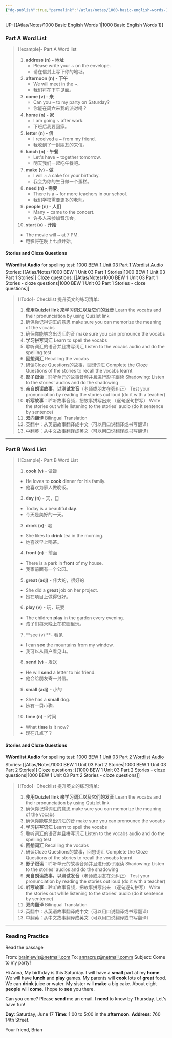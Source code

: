 ```yaml
---
{"dg-publish":true,"permalink":"/atlas/notes/1000-basic-english-words-1-unit-03/"}
---
```


UP: [[Atlas/Notes/1000 Basic English Words 1\|1000 Basic English Words 1]]

### Part A Word List

> [!example]- Part A Word list
> 1. **address (n) - 地址**  
>    - Please write your ~ on the envelope.
>    - 请在信封上写下你的地址。
> 2. **afternoon (n) - 下午**
>    - We will meet in the ~.
>    - 我们将在下午见面。
> 3. **come (v) - 来**
>    - Can you ~ to my party on Saturday?
>    - 你能在周六来我的派对吗？
> 4. **home (n) - 家**
>    - I am going ~ after work.
>    - 下班后我要回家。
> 5. **letter (n) - 信**
>    - I received a ~ from my friend.
>    - 我收到了一封朋友的来信。
> 6. **lunch (n) - 午餐**
>    - Let's have ~ together tomorrow.
>    - 明天我们一起吃午餐吧。
> 7. **make (v) - 做**    
>    - I will ~ a cake for your birthday.
>    - 我会为你的生日做一个蛋糕。
> 8. **need (n) - 需要**
>    - There is a ~ for more teachers in our school.
>    - 我们学校需要更多的老师。
> 9. **people (n) - 人们**
>    - Many ~ came to the concert.
>    - 许多人来参加音乐会。
> 10. **start (v) - 开始**
>	- The movie will ~ at 7 PM.
>	- 电影将在晚上七点开始。

#### Stories and Cloze Questions
🎙️**Wordlist Audio** for spelling test: [1000 BEW 1 Unit 03 Part 1 Wordlist Audio](https://drive.google.com/file/d/1fvXJ8OZnK6FS15dOov3MHZw9PdUiirz3/view?usp=drive_link)
Stories: [[Atlas/Notes/1000 BEW 1 Unit 03 Part 1 Stories\|1000 BEW 1 Unit 03 Part 1 Stories]]
Cloze questions: [[Atlas/Notes/1000 BEW 1 Unit 03 Part 1 Stories - cloze questions\|1000 BEW 1 Unit 03 Part 1 Stories - cloze questions]]

> [!Todo]- Checklist 提升英文的练习清单:
> 
> 1. **使用Quizlet link 来学习词汇以及它们的发音** 
>    Learn the vocabs and their pronunciation by using Quizlet link
>	1. 确保你记得词汇的意思 
>	   make sure you can memorize the meaning of the vocabs
>	2. 确保你能够念出词汇的音 
>	   make sure you can pronounce the vocabs
> 2. **学习拼写词汇** Learn to spell the vocabs
>	1. 聆听词汇的语音并且拼写词汇 
>	   Listen to the vocabs audio and do the spelling test
> 3. **回想词汇** Recalling the vocabs
>	1. 研读Cloze Questions的故事，回想词汇 
>	   Complete the Cloze Questions of the stories to recall the vocabs learnt
> 4. **影子跟读**：聆听单元的故事音频并且进行影子跟读 
>    Shadowing: Listen to the stories' audios and do the shadowing
> 5. **亲自朗读故事，以测试发音**（老师或朋友在旁纠正）
>    Test your pronunciation by reading the stories out loud (do it with a teacher)
> 6. **听写故事**：聆听故事音频，把故事拼写出来 （逐句逐句拼写）
>   Write the stories out while listening to the stories' audio (do it sentence by sentence)
> 7. **双向翻译** Bilingual Translation 
> 	1. 英翻中：从英语故事翻译成中文（可以用口说翻译或书写翻译）
> 	2. 中翻英：从中文故事翻译成英文（可以用口说翻译或书写翻译）

---

### Part B Word List

> [!Example]- Part B Word List
> 1. **cook (v)** - 做饭
> 	- He loves to **cook** dinner for his family.
> 	- 他喜欢为家人做晚饭。
> 2. **day (n)** - 天，日
> 	- Today is a beautiful **day**.
> 	- 今天是美好的一天。
> 3. **drink (v)**- 喝
> 	- She likes to **drink** tea in the morning.
> 	- 她喜欢早上喝茶。
> 4. **front (n)** - 前面
> 	- There is a park in **front** of my house.
> 	- 我家前面有一个公园。
> 5. **great (adj)** - 伟大的，很好的
> 	- She did a **great** job on her project.
> 	- 她在项目上做得很好。
> 6. **play (v)** - 玩，玩耍
> 	- The children **play** in the garden every evening.
> 	- 孩子们每天晚上在花园里玩。
> 7. **see (v) **- 看见
> 	- I can **see** the mountains from my window.
> 	- 我可以从窗户看见山。
> 8. **send (v)** - 发送
> 	- He will **send** a letter to his friend.
> 	- 他会给朋友寄一封信。
> 9. **small (adj)** - 小的
> 	- She has a **small** dog.
> 	- 她有一只小狗。
> 10. **time (n)** - 时间
> 	- What **time** is it now?
> 	- 现在几点了？

#### Stories and Cloze Questions
🎙️**Wordlist Audio** for spelling test: [1000 BEW 1 Unit 03 Part 2 Wordlist Audio](https://drive.google.com/file/d/1p-wb14kqAJSn9RKhFUwVppt_8YkEbQIt/view?usp=drive_link)
Stories: [[Atlas/Notes/1000 BEW 1 Unit 03 Part 2 Stories\|1000 BEW 1 Unit 03 Part 2 Stories]]
Cloze questions: [[1000 BEW 1 Unit 03 Part 2 Stories - cloze questions\|1000 BEW 1 Unit 03 Part 2 Stories - cloze questions]]

> [!Todo]- Checklist 提升英文的练习清单:
> 
> 1. **使用Quizlet link 来学习词汇以及它们的发音** 
>    Learn the vocabs and their pronunciation by using Quizlet link
>	1. 确保你记得词汇的意思 
>	   make sure you can memorize the meaning of the vocabs
>	2. 确保你能够念出词汇的音 
>	   make sure you can pronounce the vocabs
> 2. **学习拼写词汇** Learn to spell the vocabs
>	1. 聆听词汇的语音并且拼写词汇 
>	   Listen to the vocabs audio and do the spelling test
> 3. **回想词汇** Recalling the vocabs
>	1. 研读Cloze Questions的故事，回想词汇 
>	   Complete the Cloze Questions of the stories to recall the vocabs learnt
> 4. **影子跟读**：聆听单元的故事音频并且进行影子跟读 
>    Shadowing: Listen to the stories' audios and do the shadowing
> 5. **亲自朗读故事，以测试发音**（老师或朋友在旁纠正）
>    Test your pronunciation by reading the stories out loud (do it with a teacher)
> 6. **听写故事**：聆听故事音频，把故事拼写出来 （逐句逐句拼写）
>   Write the stories out while listening to the stories' audio (do it sentence by sentence)
> 7. **双向翻译** Bilingual Translation 
> 	1. 英翻中：从英语故事翻译成中文（可以用口说翻译或书写翻译）
> 	2. 中翻英：从中文故事翻译成英文（可以用口说翻译或书写翻译）

---
### Reading Practice
Read the passage

From: brainlewis@netmail.com
To: annacruz@netmail.comm
Subject: Come to my party!

Hi Anna,
My birthday is this Saturday. I will have a **small** part at my **home**. We will have **lunch** and **play** games. My parents will **cook** lots of **great** food. We can **drink** juice or water. My sister will **make** a big cake. About eight **people** will **come**. I hope to **see** you there.

Can you come? Please **send** me an email. I **need** to know by Thursday. Let's have fun!

**Day**: Saturday, June 17
**Time**: 1:00 to 5:00 in the **afternoon**.
**Address**: 760 14th Street.

Your friend, 
Brian